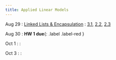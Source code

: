 ```yaml
---
title: Applied Linear Models
---
```


Aug 29
: [Linked Lists & Encapsulation](#)
  : [3.1](#), [2.2](#), [2.3](#)

Aug 30
: **HW 1 due**{: .label .label-red }

Oct 1
: 
  : 

Oct 3
: 
  :
